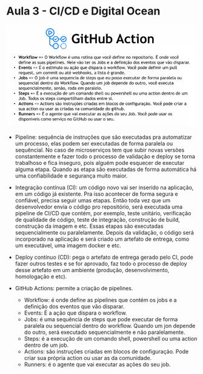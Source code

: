 # Aula 3 - CI/CD e Digital Ocean

![](./img-1.png)

- Pipeline: sequência de instruções que são executadas pra automatizar um processo, elas  podem ser executadas de forma paralela ou sequêncial. No caso de microserviços tem que subir novas versões constantemente e fazer todo o processo de validação e deploy se torna trabalhoso e fica inseguro, pois alguém pode esquecer de executar alguma etapa. Quando as etapa são executadas de forma automática há uma confiabilidade e segurança muito maior.
- Integração contínua (CI): um código novo vai ser inserido na aplicação, em um código já existente. Pra isso acontecer de forma segura e confiável, precisa seguir umas etapas. Então toda vez que um desenvolvedor envia o código pro repositório, será executada uma pipeline de CI/CD que contém, por exemplo, teste unitário, verificação de qualidade de código, teste de integração, construção de build, construção da imagem e etc. Essas etapas são executadas sequencialmente ou paralelamente. Depois da validação, o código será incorporado na aplicação e será criado um artefato de entrega, como um executável, uma imagem docker e etc.
- Deploy contínuo (CD): pega o artefato de entrega gerado pelo CI, pode fazer outros testes e se for aprovado, faz todo o processo de deploy desse artefato em um ambiente (produção, desenvolvimento, homologação e etc).

- GitHub Actions: permite a criação de pipelines. 
   - Workflow: é onde define as pipelines que contém os jobs e a definição dos eventos que vão disparar.
   - Events: É a ação que dispara o workflow.
   - Jobs: é uma sequência de steps que pode executar de forma paralela ou sequencial dentro do workflow. Quando um jon depende do outro, será executado sequencialmente e não paralelamente.
   - Steps: é a execução de um comando shell, powershell ou uma action dentro de um job.
   - Actions: são instruções criadas em blocos de configuração. Pode criar sua própria action ou usar as da comunidade.
   - Runners: é o agente que vai executar as ações do seu job.